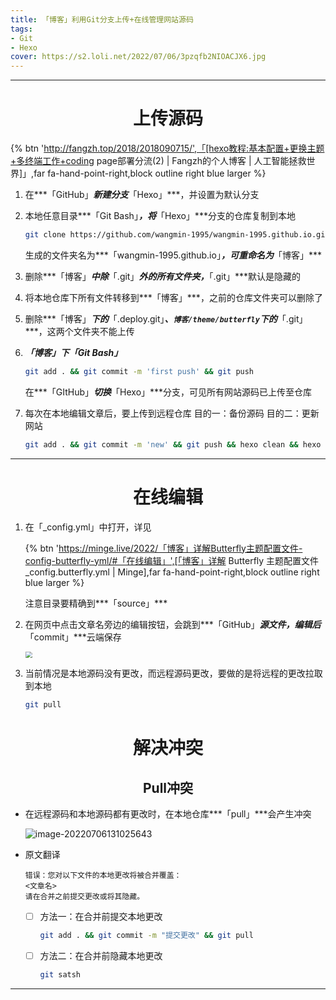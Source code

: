 ```yaml
---
title: 「博客」利用Git分支上传+在线管理网站源码
tags: 
- Git
- Hexo
cover: https://s2.loli.net/2022/07/06/3pzqfb2NIOACJX6.jpg
---
```




---

# <center>上传源码

{% btn 'http://fangzh.top/2018/2018090715/',「[hexo教程:基本配置+更换主题+多终端工作+coding page部署分流(2) | Fangzh的个人博客 | 人工智能拯救世界]」,far fa-hand-point-right,block outline right blue larger %}

1. 在***「GitHub」***新建分支***「Hexo」***，并设置为默认分支

2. 本地任意目录***「Git Bash」***，将***「Hexo」***分支的仓库复制到本地

   ~~~bash
   git clone https://github.com/wangmin-1995/wangmin-1995.github.io.git
   ~~~

   生成的文件夹名为***「wangmin-1995.github.io」***，可重命名为***「博客」***

3. 删除***「博客」***中除***「.git」***外的所有文件夹，***「.git」***默认是隐藏的

4. 将本地仓库下所有文件转移到***「博客」***，之前的仓库文件夹可以删除了

5. 删除***「博客」***下的***「.deploy.git」***、`博客/theme/butterfly`下的***「.git」***，这两个文件夹不能上传

6. ***「博客」***下***「Git Bash」***

   ~~~bash
   git add . && git commit -m 'first push' && git push
   ~~~

   在***「GItHub」***切换***「Hexo」***分支，可见所有网站源码已上传至仓库

7. 每次在本地编辑文章后，要上传到远程仓库
   目的一：备份源码
   目的二：更新网站
   ~~~bash
   git add . && git commit -m 'new' && git push && hexo clean && hexo g && hexo d
   ~~~

---

# <center>在线编辑

1. 在「_config.yml」中打开，详见

   {% btn 'https://minge.live/2022/「博客」详解Butterfly主题配置文件-config-butterfly-yml/#「在线编辑」',[「博客」详解 Butterfly 主题配置文件_config.butterfly.yml | Minge],far fa-hand-point-right,block outline right blue larger %}

   注意目录要精确到***「source」***

2. 在网页中点击文章名旁边的编辑按钮，会跳到***「GitHub」***源文件，编辑后***「commit」***云端保存

   <img src="https://s2.loli.net/2022/07/06/uiewjN4Rq6H2TyM.png" style="zoom:67%;" />

3. 当前情况是本地源码没有更改，而远程源码更改，要做的是将远程的更改拉取到本地

   ~~~bash
   git pull
   ~~~

# <center>解决冲突

## <center>Pull冲突

- 在远程源码和本地源码都有更改时，在本地仓库***「pull」***会产生冲突

  <img src="https://s2.loli.net/2022/07/06/AGW9YeR3XwTQLrt.png" alt="image-20220706131025643"  />

- 原文翻译

  ~~~
  错误：您对以下文件的本地更改将被合并覆盖：
  <文章名>
  请在合并之前提交更改或将其隐藏。
  ~~~

  - [ ] 方法一：在合并前提交本地更改

    ~~~bash
    git add . && git commit -m "提交更改" && git pull
    ~~~

  - [ ] 方法二：在合并前隐藏本地更改

    ~~~bash
    git satsh
    ~~~

---
